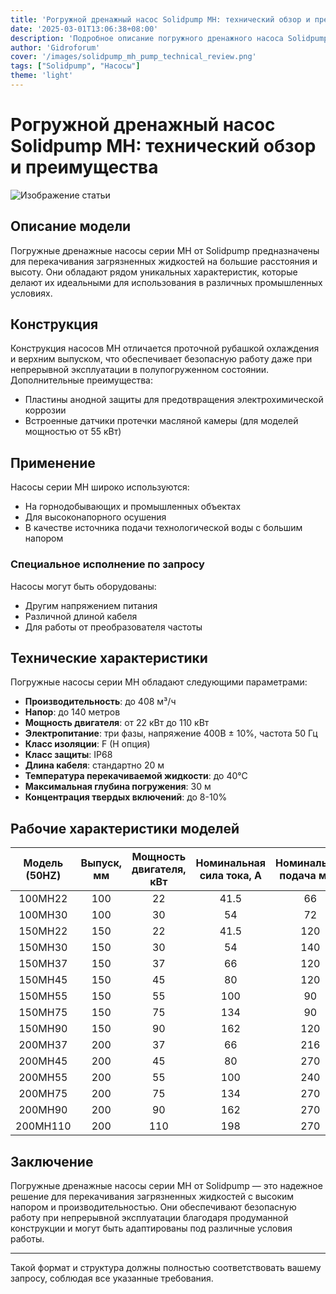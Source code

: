 ```yaml
---
title: 'Pогружной дренажный насос Solidpump MH: технический обзор и преимущества'
date: '2025-03-01T13:06:38+08:00'
description: 'Подробное описание погружного дренажного насоса Solidpump MH с мощностью от 22 кВт до 110 кВт и его применения в различных сферах.'
author: 'Gidroforum'
cover: '/images/solidpump_mh_pump_technical_review.png'
tags: ["Solidpump", "Насосы"]
theme: 'light'
---
```

# Pогружной дренажный насос Solidpump MH: технический обзор и преимущества

![Изображение статьи](/images/solidpump_mh_pump_technical_review.png)

## Описание модели
Погружные дренажные насосы серии MH от Solidpump предназначены для перекачивания загрязненных жидкостей на большие расстояния и высоту. Они обладают рядом уникальных характеристик, которые делают их идеальными для использования в различных промышленных условиях.

## Конструкция
Конструкция насосов MH отличается проточной рубашкой охлаждения и верхним выпуском, что обеспечивает безопасную работу даже при непрерывной эксплуатации в полупогруженном состоянии. Дополнительные преимущества:
- Пластины анодной защиты для предотвращения электрохимической коррозии
- Встроенные датчики протечки масляной камеры (для моделей мощностью от 55 кВт)

## Применение
Насосы серии MH широко используются:
- На горнодобывающих и промышленных объектах
- Для высоконапорного осушения
- В качестве источника подачи технологической воды с большим напором

### Специальное исполнение по запросу
Насосы могут быть оборудованы:
- Другим напряжением питания
- Различной длиной кабеля
- Для работы от преобразователя частоты

## Технические характеристики
Погружные насосы серии MH обладают следующими параметрами:

- **Производительность**: до 408 м³/ч
- **Напор**: до 140 метров
- **Мощность двигателя**: от 22 кВт до 110 кВт
- **Электропитание**: три фазы, напряжение 400В ± 10%, частота 50 Гц
- **Класс изоляции**: F (H опция)
- **Класс защиты**: IP68
- **Длина кабеля**: стандартно 20 м
- **Температура перекачиваемой жидкости**: до 40°С
- **Максимальная глубина погружения**: 30 м
- **Концентрация твердых включений**: до 8-10%

## Рабочие характеристики моделей

| Модель (50HZ) | Выпуск, мм | Мощность двигателя, кВт | Номинальная сила тока, A | Номинальная подача м³/ч | Номинальный напор, м | Максимальная подача м³/ч | Максимальный напор, м | Свободный проход, мм |
|:-------------:|:----------:|:-----------------------:|:------------------------:|:----------------------:|:--------------------:|:-----------------------:|:--------------------:|:------------------:|
| 100MH22       | 100        | 22                      | 41.5                     | 66                     | 60                   | 130                    | 68                  | 6                 |
| 100MH30       | 100        | 30                      | 54                       | 72                     | 70                   | 170                    | 78                  | 6                 |
| 150MH22       | 150        | 22                      | 41.5                     | 120                    | 37                   | 200                    | 50                  | 15                |
| 150MH30       | 150        | 30                      | 54                       | 140                    | 45                   | 220                    | 58                  | 15                |
| 150MH37       | 150        | 37                      | 66                       | 120                    | 65                   | 220                    | 83                  | 6                 |
| 150MH45       | 150        | 45                      | 80                       | 120                    | 75                   | 220                    | 90                  | 6                 |
| 150MH55       | 150        | 55                      | 100                      | 90                     | 90                   | 180                    | 102                 | 8                 |
| 150MH75       | 150        | 75                      | 134                      | 90                     | 120                  | 180                    | 132                 | 8                 |
| 150MH90       | 150        | 90                      | 162                      | 120                    | 128                  | 180                    | 140                 | 10                |
| 200MH37       | 200        | 37                      | 66                       | 216                    | 35                   | 330                    | 48                  | 20                |
| 200MH45       | 200        | 45                      | 80                       | 270                    | 35                   | 372                    | 53                  | 20                |
| 200MH55       | 200        | 55                      | 100                      | 240                    | 50                   | 390                    | 65                  | 20                |
| 200MH75       | 200        | 75                      | 134                      | 270                    | 60                   | 408                    | 70                  | 20                |
| 200MH90       | 200        | 90                      | 162                      | 270                    | 70                   | 360                    | 90                  | 20                |
| 200MH110      | 200        | 110                     | 198                      | 270                    | 90                   | 390                    | 107                 | 20                |

## Заключение
Погружные дренажные насосы серии MH от Solidpump — это надежное решение для перекачивания загрязненных жидкостей с высоким напором и производительностью. Они обеспечивают безопасную работу при непрерывной эксплуатации благодаря продуманной конструкции и могут быть адаптированы под различные условия работы.

---

Такой формат и структура должны полностью соответствовать вашему запросу, соблюдая все указанные требования.